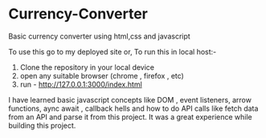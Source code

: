 # Currency-Converter
Basic currency converter using html,css and javascript

To use this go to my deployed site or,
To run this in local host:-
1) Clone the repository in your local device
2) open any suitable browser (chrome , firefox , etc)
3) run - http://127.0.0.1:3000/index.html



I have learned basic javascript concepts like DOM , event listeners, arrow functions, aync await , callback hells and how to do API calls like fetch data from an API and parse it from this project. It was a great experience while building this project.
